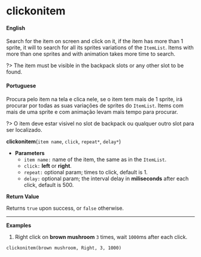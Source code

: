 
# clickonitem

<!-- tabs:start -->

#### **English**

Search for the item on screen and click on it, if the item has more than 1 sprite, it will to search for all its sprites variations of the `ItemList`. Items with more than one sprites and with animation takes more time to search.

?> The item must be visible in the backpack slots or any other slot to be found.

#### **Portuguese**

Procura pelo item na tela e clica nele, se o item tem mais de 1 sprite, irá procurar por todas as suas variações de sprites do `ItemList`. Items com mais de uma sprite e com animação levam mais tempo para procurar.

?> O item deve estar visivel no slot de backpack ou qualquer outro slot para ser localizado.

<!-- tabs:end -->

**clickonitem**(`item name`, `click`, `repeat*`, `delay*`)


- **Parameters**
  - `item name:` name of the item, the same as in the `ItemList`.
  - `click:` **left** or **right**.
  - `repeat:` optional param; times to click, default is 1.
  - `delay:` optional param; the interval delay in **miliseconds** after each click, default is 500.


**Return Value**

Returns `true` upon success, or `false` otherwise.

---

**Examples**

1. Right click on **brown mushroom** `3` times, wait `1000`ms after each click.

```action
clickonitem(brown mushroom, Right, 3, 1000)
```
